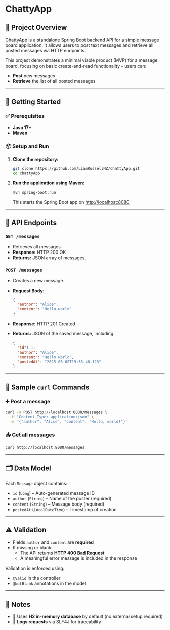 # ChattyApp

## 📘 Project Overview

ChattyApp is a standalone Spring Boot backend API for a simple message board application. It allows users to post text messages and retrieve all posted messages via HTTP endpoints.

This project demonstrates a minimal viable product (MVP) for a message board, focusing on basic create-and-read functionality – users can:

- **Post** new messages
- **Retrieve** the list of all posted messages

---

## 🚀 Getting Started

### ✅ Prerequisites

- **Java 17+**
- **Maven**

### 📦 Setup and Run

1. **Clone the repository:**

   ```bash
   git clone https://github.com/LiamRussellNZ/chattyApp.git
   cd chattyApp
   ```

2. **Run the application using Maven:**

   ```bash
   mvn spring-boot:run
   ```

   This starts the Spring Boot app on [http://localhost:8080](http://localhost:8080)

---

## 🔗 API Endpoints

### `GET /messages`

- Retrieves all messages.
- **Response:** HTTP 200 OK
- **Returns:** JSON array of messages.

### `POST /messages`

- Creates a new message.
- **Request Body:**

   ```json
   {
     "author": "Alice",
     "content": "Hello world"
   }
   ```

- **Response:** HTTP 201 Created
- **Returns:** JSON of the saved message, including:

   ```json
   {
     "id": 1,
     "author": "Alice",
     "content": "Hello world",
     "postedAt": "2025-06-08T19:35:48.123"
   }
   ```

---

## 🧪 Sample `curl` Commands

### ➕ Post a message

```bash
curl -X POST http://localhost:8080/messages \
  -H "Content-Type: application/json" \
  -d '{"author": "Alice", "content": "Hello, world!"}'
```

### 📥 Get all messages

```bash
curl http://localhost:8080/messages
```

---

## 🗂️ Data Model

Each `Message` object contains:

- `id` (`Long`) – Auto-generated message ID
- `author` (`String`) – Name of the poster (required)
- `content` (`String`) – Message body (required)
- `postedAt` (`LocalDateTime`) – Timestamp of creation

---

## ⚠️ Validation

- Fields `author` and `content` are **required**
- If missing or blank:
    - The API returns **HTTP 400 Bad Request**
    - A meaningful error message is included in the response

Validation is enforced using:
- `@Valid` in the controller
- `@NotBlank` annotations in the model

---

## 📝 Notes

- 💾 Uses **H2 in-memory database** by default (no external setup required)
- 🧾 **Logs requests** via SLF4J for traceability